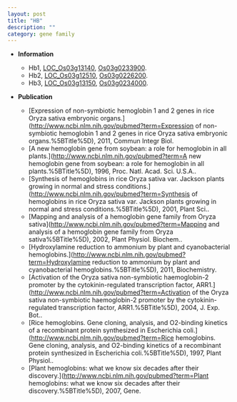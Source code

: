 ```yaml
---
layout: post
title: "HB"
description: ""
category: gene family
---
```


* **Information**  
    + Hb1, [LOC_Os03g13140](http://rice.uga.edu/cgi-bin/ORF_infopage.cgi?orf=LOC_Os03g13140), [Os03g0233900](https://rapdb.dna.affrc.go.jp/locus/?name=Os03g0233900).
    + Hb2, [LOC_Os03g12510](http://rice.uga.edu/cgi-bin/ORF_infopage.cgi?orf=LOC_Os03g12510), [Os03g0226200](https://rapdb.dna.affrc.go.jp/locus/?name=Os03g0226200).
    + Hb3, [LOC_Os03g13150](http://rice.uga.edu/cgi-bin/ORF_infopage.cgi?orf=LOC_Os03g13150), [Os03g0234000](https://rapdb.dna.affrc.go.jp/locus/?name=Os03g0234000).

* **Publication**  
    + [Expression of non-symbiotic hemoglobin 1 and 2 genes in rice Oryza sativa embryonic organs.](http://www.ncbi.nlm.nih.gov/pubmed?term=Expression of non-symbiotic hemoglobin 1 and 2 genes in rice Oryza sativa embryonic organs.%5BTitle%5D), 2011, Commun Integr Biol.
    + [A new hemoglobin gene from soybean: a role for hemoglobin in all plants.](http://www.ncbi.nlm.nih.gov/pubmed?term=A new hemoglobin gene from soybean: a role for hemoglobin in all plants.%5BTitle%5D), 1996, Proc. Natl. Acad. Sci. U.S.A..
    + [Synthesis of hemoglobins in rice Oryza sativa var. Jackson plants growing in normal and stress conditions.](http://www.ncbi.nlm.nih.gov/pubmed?term=Synthesis of hemoglobins in rice Oryza sativa var. Jackson plants growing in normal and stress conditions.%5BTitle%5D), 2001, Plant Sci..
    + [Mapping and analysis of a hemoglobin gene family from Oryza sativa](http://www.ncbi.nlm.nih.gov/pubmed?term=Mapping and analysis of a hemoglobin gene family from Oryza sativa%5BTitle%5D), 2002, Plant Physiol. Biochem..
    + [Hydroxylamine reduction to ammonium by plant and cyanobacterial hemoglobins.](http://www.ncbi.nlm.nih.gov/pubmed?term=Hydroxylamine reduction to ammonium by plant and cyanobacterial hemoglobins.%5BTitle%5D), 2011, Biochemistry.
    + [Activation of the Oryza sativa non-symbiotic haemoglobin-2 promoter by the cytokinin-regulated transcription factor, ARR1.](http://www.ncbi.nlm.nih.gov/pubmed?term=Activation of the Oryza sativa non-symbiotic haemoglobin-2 promoter by the cytokinin-regulated transcription factor, ARR1.%5BTitle%5D), 2004, J. Exp. Bot..
    + [Rice hemoglobins. Gene cloning, analysis, and O2-binding kinetics of a recombinant protein synthesized in Escherichia coli.](http://www.ncbi.nlm.nih.gov/pubmed?term=Rice hemoglobins. Gene cloning, analysis, and O2-binding kinetics of a recombinant protein synthesized in Escherichia coli.%5BTitle%5D), 1997, Plant Physiol..
    + [Plant hemoglobins: what we know six decades after their discovery.](http://www.ncbi.nlm.nih.gov/pubmed?term=Plant hemoglobins: what we know six decades after their discovery.%5BTitle%5D), 2007, Gene.


